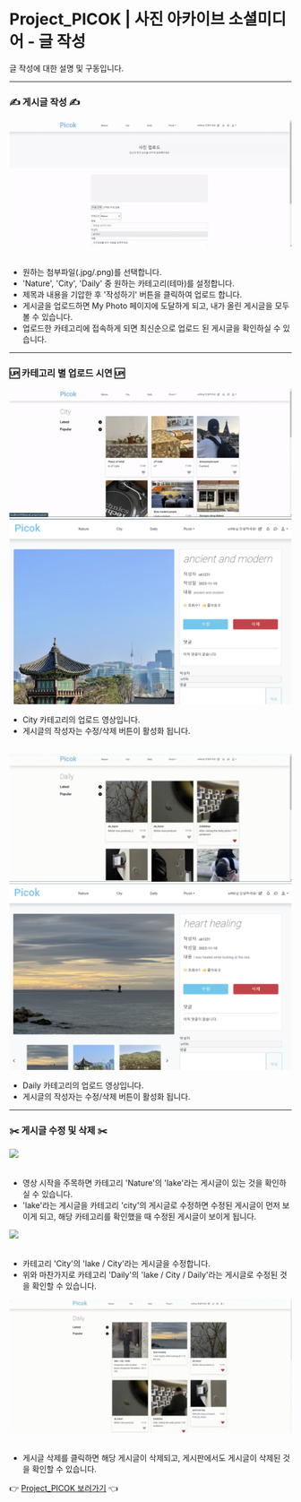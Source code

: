 # Project_PICOK | 사진 아카이브 소셜미디어 - 글 작성

글 작성에 대한 설명 및 구동입니다.
<hr/>

### ✍️ 게시글 작성 ✍️
<div>
  <img src="./UPLOAD/nature_upload.gif" />
</div><br/>

- 원하는 첨부파일(.jpg/.png)를 선택합니다.
- 'Nature', 'City', 'Daily' 중 원하는 카테고리(테마)를 설정합니다.
- 제목과 내용을 기압한 후 '작성하기' 버튼을 클릭하여 업로드 합니다.
- 게시글을 업로드하면 My Photo 페이지에 도달하게 되고, 내가 올린 게시글을 모두 볼 수 있습니다.
- 업로드한 카테고리에 접속하게 되면 최신순으로 업로드 된 게시글을 확인하실 수 있습니다.

<hr/>

### 🆙 카테고리 별 업로드 시연 🆙

<div>
  <img src="./UPLOAD/city_upload.gif" />
</div>
<div>
  <img src="./UPLOAD/upload_1.png" />
</div>

- City 카테고리의 업로드 영상입니다.
- 게시글의 작성자는 수정/삭제 버튼이 활성화 됩니다.

<br/>

<div>
  <img src="./UPLOAD/daily_upload.gif" />
</div>
<div>
  <img src="./UPLOAD/upload_2.png" />
</div>

- Daily 카테고리의 업로드 영상입니다.
- 게시글의 작성자는 수정/삭제 버튼이 활성화 됩니다.

<hr/>

### ✂️ 게시글 수정 및 삭제 ✂️
<div>
  <img src="./UPLOAD/update_1.gif" />
</div><br/>

- 영상 시작을 주목하면 카테고리 'Nature'의 'lake'라는 게시글이 있는 것을 확인하실 수 있습니다.
- 'lake'라는 게시글을 카테고리 'city'의 게시글로 수정하면 수정된 게시글이 먼저 보이게 되고, 해당 카테고리를 확인했을 때 수정된 게시글이 보이게 됩니다.

<div>
  <img src="./UPLOAD/update_2.gif" />
</div><br/>

- 카테고리 'City'의 'lake / City'라는 게시글을 수정합니다.
- 위와 마찬가지로 카테고리 'Daily'의 'lake / City / Daily'라는 게시글로 수정된 것을 확인할 수 있습니다.

<div>
  <img src="./UPLOAD/delete.gif" />
</div><br/>

- 게시글 삭제를 클릭하면 해당 게시글이 삭제되고, 게시판에서도 게시글이 삭제된 것을 확인할 수 있습니다.

👉 <a href="https://github.com/wooksun/Project_PICOK_Spring" target="_blank">Project_PICOK 보러가기</a> 👈
